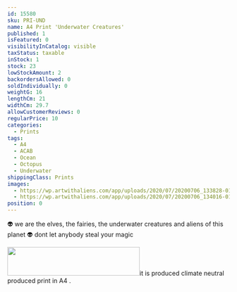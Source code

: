 ```yaml
---
id: 15580
sku: PRI-UND
name: A4 Print 'Underwater Creatures'
published: 1
isFeatured: 0
visibilityInCatalog: visible
taxStatus: taxable
inStock: 1
stock: 23
lowStockAmount: 2
backordersAllowed: 0
soldIndividually: 0
weightG: 16
lengthCm: 21
widthCm: 29.7
allowCustomerReviews: 0
regularPrice: 10
categories:
  - Prints
tags:
  - A4
  - ACAB
  - Ocean
  - Octopus
  - Underwater
shippingClass: Prints
images:
  - https://wp.artwithaliens.com/app/uploads/2020/07/20200706_133828-01-scaled.jpg
  - https://wp.artwithaliens.com/app/uploads/2020/07/20200706_134016-01-scaled.jpg
position: 0
---
```


👽 we are the elves, the fairies, the underwater creatures and aliens of this planet 👽 dont let anybody steal your magic

<img class="size-medium wp-image-15566 alignright" src="https://wp.artwithaliens.com/app/uploads/2020/06/v2018_EN_N_12518-1907-1001-300x65.png" alt="" width="300" height="65" />it is produced climate neutral produced print in A4 .
